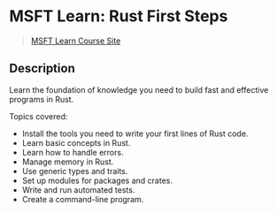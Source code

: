 # **MSFT Learn: Rust First Steps**
> [MSFT Learn Course Site](https://docs.microsoft.com/en-us/learn/paths/rust-first-steps/)

## **Description**
Learn the foundation of knowledge you need to build fast and effective programs in Rust.

Topics covered:  
- Install the tools you need to write your first lines of Rust code.
- Learn basic concepts in Rust.
- Learn how to handle errors.
- Manage memory in Rust.
- Use generic types and traits.
- Set up modules for packages and crates.
- Write and run automated tests.
- Create a command-line program.
